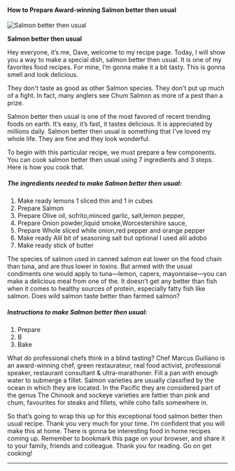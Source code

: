             

#### How to Prepare Award-winning Salmon better then usual

![Salmon better then usual](https://img-global.cpcdn.com/recipes/ec2e2fd4e27e9cc8/751x532cq70/salmon-better-then-usual-recipe-main-photo.jpg)

**Salmon better then usual**

Hey everyone, it’s me, Dave, welcome to my recipe page. Today, I will show you a way to make a special dish, salmon better then usual. It is one of my favorites food recipes. For mine, I’m gonna make it a bit tasty. This is gonna smell and look delicious.

They don't taste as good as other Salmon species. They don't put up much of a fight. In fact, many anglers see Chum Salmon as more of a pest than a prize.

Salmon better then usual is one of the most favored of recent trending foods on earth. It’s easy, it’s fast, it tastes delicious. It is appreciated by millions daily. Salmon better then usual is something that I’ve loved my whole life. They are fine and they look wonderful.

To begin with this particular recipe, we must prepare a few components. You can cook salmon better then usual using 7 ingredients and 3 steps. Here is how you cook that.

##### The ingredients needed to make Salmon better then usual:

1.  Make ready lemons 1 sliced thin and 1 in cubes
2.  Prepare Salmon
3.  Prepare Olive oil, sofrito,minced garlic, salt,lemon pepper,
4.  Prepare Onion powder,liquid smoke,Worcestershire sauce,
5.  Prepare Whole sliced white onion,red pepper and orange pepper
6.  Make ready Alil bit of seasoning salt but optional I used alil adobo
7.  Make ready stick of butter

The species of salmon used in canned salmon eat lower on the food chain than tuna, and are thus lower in toxins. But armed with the usual condiments one would apply to tuna—lemon, capers, mayonnaise—you can make a delicious meal from one of the. It doesn't get any better than fish when it comes to healthy sources of protein, especially fatty fish like salmon. Does wild salmon taste better than farmed salmon?

##### Instructions to make Salmon better then usual:

1.  Prepare
2.  B
3.  Bake

What do professional chefs think in a blind tasting? Chef Marcus Guiliano is an award-winning chef, green restaurateur, real food activist, professional speaker, restaurant consultant & ultra-marathoner. Fill a pan with enough water to submerge a fillet. Salmon varieties are usually classified by the ocean in which they are located. In the Pacific they are considered part of the genus The Chinook and sockeye varieties are fattier than pink and chum, favourites for steaks and fillets, while coho falls somewhere in.

So that’s going to wrap this up for this exceptional food salmon better then usual recipe. Thank you very much for your time. I’m confident that you will make this at home. There is gonna be interesting food in home recipes coming up. Remember to bookmark this page on your browser, and share it to your family, friends and colleague. Thank you for reading. Go on get cooking!

* * *